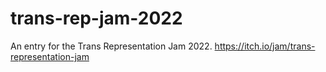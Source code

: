 # trans-rep-jam-2022
An entry for the Trans Representation Jam 2022. https://itch.io/jam/trans-representation-jam
